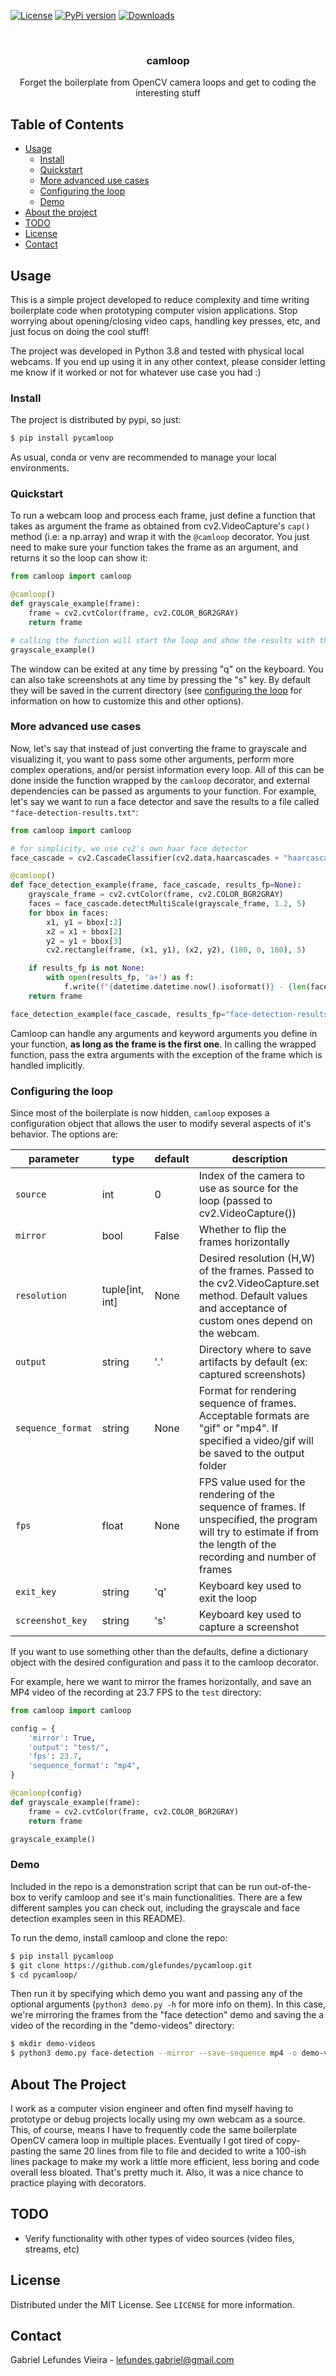 
[![License](https://img.shields.io/badge/license-MIT-green)](./LICENSE)
[![PyPi version](https://badgen.net/pypi/v/pycamloop/)](https://pypi.org/project/pycamloop/)
[![Downloads](https://pepy.tech/badge/pycamloop)](https://pepy.tech/project/pycamloop)


<br />
<p align="center">
  <h3 align="center">camloop</h3>

  <p align="center">
Forget the boilerplate from OpenCV camera loops and get to coding the interesting stuff
    <br />

</p>



<!-- TABLE OF CONTENTS -->
## Table of Contents
* [Usage](#usage)
 	* [Install](#install)
	* [Quickstart](#quickstart)
	* [More advanced use cases](#more-advanced-use-cases)
 	* [Configuring the loop](#configuring-the-loop)
 	* [Demo](#demo)
* [About the project](#about-the-project)
* [TODO](#todo)
* [License](#license)
* [Contact](#contact)

<!-- USAGE -->

<!-- USAGE -->
## Usage
This is a simple project developed to reduce complexity and time writing boilerplate code when prototyping computer vision applications. Stop worrying about opening/closing video caps, handling key presses, etc, and just focus on doing the cool stuff!

The project was developed in Python 3.8 and tested with physical local webcams. If you end up using it in any other context, please consider letting me know if it worked or not for whatever use case you had :)

### Install
The project is distributed by pypi, so just:
```bash
$ pip install pycamloop
```
As usual, conda or venv are recommended to manage your local environments.

### Quickstart
To run a webcam loop and process each frame, just define a function that takes as argument the frame as obtained from cv2.VideoCapture's `cap()` method (i.e: a np.array) and wrap it with the `@camloop` decorator.
You just need to make sure your function takes the frame as an argument, and returns it so the loop can show it:
```python
from camloop import camloop

@camloop()
def grayscale_example(frame):
    frame = cv2.cvtColor(frame, cv2.COLOR_BGR2GRAY)
    return frame

# calling the function will start the loop and show the results with the cv2.imshow method
grayscale_example()
```
The window can be exited at any time by pressing "q" on the keyboard. You can also take screenshots at any time by pressing the "s" key. By default they will be saved  in the current directory (see [configuring the loop](#configuring-the-loop) for information on how to customize this and other options).


### More advanced use cases
Now, let's say that instead of just converting the frame to grayscale and visualizing it, you want to pass some other arguments, perform more complex operations, and/or persist information every loop. All of this can be done inside the function wrapped by the `camloop` decorator, and external dependencies can be passed as arguments to your function.
For example, let's say we want to run a face detector and save the results to a file called `"face-detection-results.txt"`:

```python
from camloop import camloop

# for simplicity, we use cv2's own haar face detector
face_cascade = cv2.CascadeClassifier(cv2.data.haarcascades + "haarcascade_frontalface_default.xml")

@camloop()
def face_detection_example(frame, face_cascade, results_fp=None):
    grayscale_frame = cv2.cvtColor(frame, cv2.COLOR_BGR2GRAY)
    faces = face_cascade.detectMultiScale(grayscale_frame, 1.2, 5)
    for bbox in faces:
        x1, y1 = bbox[:2]
        x2 = x1 + bbox[2]
        y2 = y1 + bbox[3]
        cv2.rectangle(frame, (x1, y1), (x2, y2), (180, 0, 180), 5)

    if results_fp is not None:
	    with open(results_fp, 'a+') as f:
	        f.write(f"{datetime.datetime.now().isoformat()} - {len(faces)} face(s) found: {faces}\n")
    return frame

face_detection_example(face_cascade, results_fp="face-detection-results.txt")
```
 Camloop can handle any arguments and keyword arguments you define in your function, **as long as the frame is the first one**. In calling the wrapped function, pass the extra arguments with the exception of the frame which is handled implicitly.

### Configuring the loop
Since  most of the boilerplate is now hidden, `camloop` exposes a configuration object that allows the user to modify several aspects of it's behavior. The options are:

| parameter       | type   | default | description                                                                                                                                                           |
|-----------------|--------|---------|-----------------------------------------------------------------------------------------------------------------------------------------------------------------------|
| `source`          | int    | 0       | Index of the camera to use as source for the loop (passed to cv2.VideoCapture())                                                                                      |
| `mirror`          | bool   | False   | Whether to flip the frames horizontally                                                                                                                               |
| `resolution`          | tuple[int, int]   | None   | Desired resolution (H,W) of the frames. Passed to the cv2.VideoCapture.set method. Default values and acceptance of custom ones depend on the webcam.                                                                                                                   |
| `output`          | string | '.'     | Directory where to save artifacts by default (ex: captured screenshots)                                                                                               |
| `sequence_format` | string | None    | Format for rendering sequence of frames. Acceptable formats are "gif" or "mp4". If specified a video/gif will be saved to the output folder                           |
| `fps`             | float  | None    | FPS value used for the rendering of the sequence of frames. If unspecified, the program will try to estimate if from the length of the recording and number of frames |
| `exit_key`        | string | 'q'     | Keyboard key used to exit the loop                                                                                                                                    |
| `screenshot_key`  | string | 's'     | Keyboard key used to capture a screenshot                                                                                                                             |

If you want to use something other than the defaults, define a dictionary object with the desired configuration and pass it to the camloop decorator.

For example, here we want to mirror the frames horizontally, and save an MP4 video of the recording at 23.7 FPS to the `test` directory:

```python
from camloop import camloop

config = {
    'mirror': True,
    'output': "test/",
    'fps': 23.7,
    'sequence_format': "mp4",
}

@camloop(config)
def grayscale_example(frame):
    frame = cv2.cvtColor(frame, cv2.COLOR_BGR2GRAY)
    return frame

grayscale_example()
```

### Demo
Included in the repo is a demonstration script that can be run out-of-the-box to verify camloop and see it's main functionalities. There are a few different samples you can check out, including the grayscale and face detection examples seen in this README).

To run the demo, install camloop and clone the repo:

```bash
$ pip install pycamloop
$ git clone https://github.com/glefundes/pycamloop.git
$ cd pycamloop/
```
Then run it by specifying which demo you want and passing any of the optional arguments (`python3 demo.py -h` for more info on them). In this case, we're mirroring the frames from the "face detection" demo and saving the a video of the recording in the "demo-videos" directory:

```bash
$ mkdir demo-videos
$ python3 demo.py face-detection --mirror --save-sequence mp4 -o demo-videos/
```

<!-- ABOUT THE PROJECT -->
## About The Project
I work as a computer vision engineer and often find myself having to prototype or debug projects locally using my own webcam as a source. This, of course, means I have to frequently code the same boilerplate OpenCV camera loop in multiple places.
Eventually I got tired of copy-pasting the same 20 lines from file to file and decided to write a 100-ish lines package to make my work a little more efficient, less boring and code overall less bloated. That's pretty much it. Also, it was a nice chance to practice playing with decorators.


<!-- ABOUT THE PROJECT -->
## TODO
- Verify functionality with other types of video sources (video files, streams, etc)

<!-- LICENSE -->
## License
Distributed under the MIT License. See `LICENSE` for more information.

<!-- CONTACT -->
## Contact

Gabriel Lefundes Vieira - lefundes.gabriel@gmail.com
